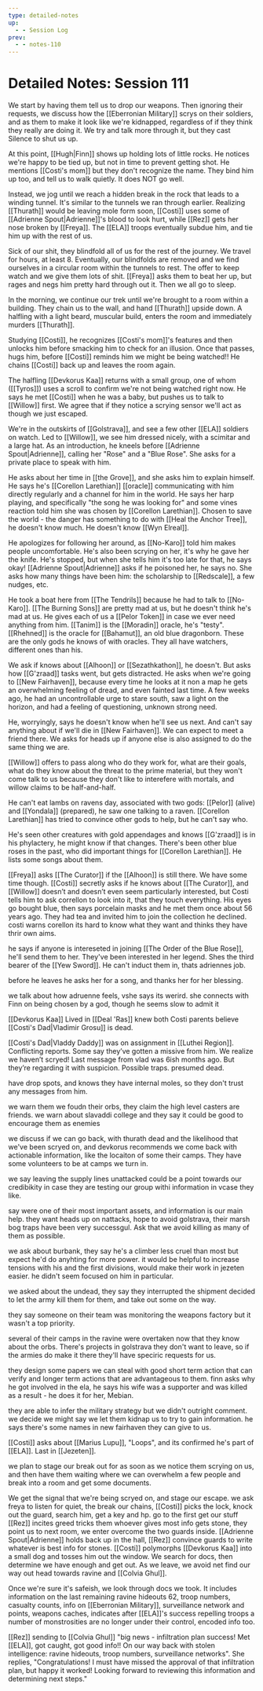 ```yaml
---
type: detailed-notes
up:
  - - Session Log
prev:
  - - notes-110
---
```

# Detailed Notes: Session 111

We start by having them tell us to drop our weapons. Then ignoring their requests, we discuss how the [[Eberronian Military]] scrys on their soldiers, and as them to make it look like we're kidnapped, regardless of if they think they really are doing it. We try and talk more through it, but they cast Silence to shut us up. 

At this point, [[Hugh|Finn]] shows up holding lots of little rocks. He notices we're happy to be tied up, but not in time to prevent getting shot. He mentions [[Costi's mom]] but they don't recognize the name. They bind him up too, and tell us to walk quietly. It does NOT go well.

Instead, we jog until we reach a hidden break in the rock that leads to a winding tunnel. It's similar to the tunnels we ran through earlier. Realizing [[Thurath]] would be leaving mole form soon, [[Costi]] uses some of [[Adrienne Spout|Adrienne]]'s blood to look hurt, while [[Rez]] gets her nose broken by [[Freya]]. The [[ELA]] troops eventually subdue him, and tie him up with the rest of us. 

Sick of our shit, they blindfold all of us for the rest of the journey. We travel for hours, at least 8. Eventually, our blindfolds are removed and we find ourselves in a circular room within the tunnels to rest. The offer to keep watch and we give them lots of shit. [[Freya]] asks them to beat her up, but rages and negs him pretty hard through out it. Then we all go to sleep. 

In the morning, we continue our trek until we're brought to a room within a building. They chain us to the wall, and hand [[Thurath]] upside down. A halfling with a light beard, muscular build, enters the room and immediately murders [[Thurath]]. 

Studying [[Costi]], he recognizes [[Costi's mom]]'s features and then unlocks him before smacking him to check for an illusion. Once that passes, hugs him, before [[Costi]] reminds him we might be being watched!! He chains [[Costi]] back up and leaves the room again.

The halfling [[Devkorus Kaa]] returns with a small group, one of whom ([[Tyros]]) uses a scroll to confirm we're not being watched right now. He says he met [[Costi]] when he was a baby, but pushes us to talk to [[Willow]] first. We agree that if they notice a scrying sensor we'll act as though we just escaped.

We're in the outskirts of [[Golstrava]], and see a few other [[ELA]] soldiers on watch. Led to [[Willow]], we see him dressed nicely, with a scimitar and a large hat. As an introduction, he kneels before [[Adrienne Spout|Adrienne]], calling her "Rose" and a "Blue Rose". She asks for a private place to speak with him.

He asks about her time in [[the Grove]], and she asks him to explain himself. He says he's [[Corellon Larethian]] [[oracle]] communicating with him directly regularly and a channel for him in the world. He says her harp playing, and specifically "the song he was looking for" and some vines reaction told him she was chosen by [[Corellon Larethian]]. Chosen to save the world - the danger has something to do with [[Heal the Anchor Tree]], he doesn't know much. He doesn't know [[Wyn Elreal]]. 

He apologizes for following her around, as [[No-Karo]] told him makes people uncomfortable. He's also been scrying on her, it's why he gave her the knife. He's stopped, but when she tells him it's too late for that, he says okay! [[Adrienne Spout|Adrienne]] asks if he poisoned her, he says no. She asks how many things have been him: the scholarship to [[Redscale]], a few nudges, etc. 

He took a boat here from [[The Tendrils]] because he had to talk to [[No-Karo]]. [[The Burning Sons]] are pretty mad at us, but he doesn't think he's mad at us. He gives each of us a [[Pelor Token]] in case we ever need anything from him. [[Tanim]] is the [[Moradin]] oracle, he's "testy". [[Rhehned]] is the oracle for [[Bahamut]], an old blue dragonborn. These are the only gods he knows of with oracles. They all have watchers, different ones than his. 

We ask if knows about [[Alhoon]] or [[Sezathkathon]], he doesn't. But asks how [[G'zraad]] tasks went, but gets distracted. He asks when we're going to [[New Fairhaven]], because every time he looks at it non a map he gets an overwhelming feeling of dread, and even fainted last time. A few weeks ago, he had an uncontrollable urge to stare south, saw a light on the horizon, and had a feeling of questioning, unknown strong need. 

He, worryingly, says he doesn't know when he'll see us next. And can't say anything about if we'll die in [[New Fairhaven]]. We can expect to meet a friend there. We asks for heads up if anyone else is also assigned to do the same thing we are. 

[[Willow]] offers to pass along who do they work for, what are their goals, what do they know about the threat to the prime material, but they won't come talk to us because they don't like to interefere with mortals, and willow claims to be half-and-half.

He can't eat lambs on ravens day, associated with two gods: [[Pelor]] (alive) and [[Yondala]] (prepared), he saw one talking to a raven. [[Corellon Larethian]] has tried to convince other gods to help, but he can't say who. 

He's seen other creatures with gold appendages and knows [[G'zraad]] is in his phylactery, he might know if that changes. There's been other blue roses in the past, who did important things for [[Corellon Larethian]]. He lists some songs about them.

[[Freya]] asks [[The Curator]] if the [[Alhoon]] is still there. We have some time though. [[Costi]] secretly asks if he knows about [[The Curator]], and [[Willow]] doesn’t and doesn’t even seem particularly interested, but Costi tells him to ask correllon to look into it, that they touch everything. His eyes go bought blue, then says porcelain masks and he met them once about 56 years ago. They had tea and invited him to join the collection he declined. costi warns corellon its hard to know what they want and thinks they have thrir own aims.

he says if anyone is intereseted in joining [[The Order of the Blue Rose]], he'll send them to her. They've been interested in her legend. Shes the third bearer of the [[Yew Sword]]. He can't induct them in, thats adriennes job. 

before he leaves he asks her for a song, and thanks her for her blessing.

we talk about how adruenne feels, vshe says its werird. she connects with Finn on being chosen by a god, though he seems slow to admit it

[[Devkorus Kaa]] Lived in [[Deal 'Ras]] knew both Costi parents believe [[Costi's Dad|Vladimir Grosu]] is dead. 

[[Costi's Dad|Vladdy Daddy]] was on assignment in [[Luthei Region]]. Conflicting reports. Some say they’ve gotten a missive from him. We realize we haven’t scryed! Last message from vlad was 6ish months ago. But they’re regarding it with suspicion. Possible traps. presumed dead. 

have drop spots, and knows they have internal moles, so they don't trust any messages from him. 

we warn them we foudn their orbs, they claim the high level casters are friends. we warn about slavaddi college and they say it could be good to encourage them as enemies

we discuss if we can go back, with thurath dead and the likelihood that we've been scryed on, and devkorus recommends we come back with actionable information, like the locaiton of some their camps. They have some volunteers to be at camps we turn in. 

we say leaving the supply lines unattacked could be a point towards our credibikity in case they are testing our group withi information in vcase they like. 

say were one of their most important assets, and information is our main help. they want heads up on nattacks, hope to avoid golstrava, their marsh bog traps have been very successgul. Ask that we avoid killing as many of them as possible. 

we ask about burbank, they say he's a climber less cruel than most but expect he'd do anyhting for more power. it would be helpful to increase tensions with his and the first divisions, would make their work in jezeten easier. he didn't seem focused on him in particular.

we asked about the undead, they say they interrupted the shipment decided to let the army kill them for them, and take out some on the way. 

they say someone on their team was monitoring the weapons factory but it wasn't a top priority.

several of their camps in the ravine were overtaken now that they know about the orbs. There's projects in golstrava they don't want to leave, so if the armies do make it there they'll have speciric requests for us. 

they design some papers we can steal with good short term action that can verify and longer term actions that are advantageous to them. finn asks why he got involved in the ela, he says his wife was a supporter and was killed as a result - he does it for her, Mebian.

they are able to infer the military strategy but we didn't outright comment. we decide we might say we let them kidnap us to try to gain information. he says there's some names in new fairhaven they can give to us.

[[Costi]] asks about [[Marius Lupu]], "Loops", and its confirmed he's part of [[ELA]]. Last in [[Jezeten]].

we plan to stage our break out for as soon as we notice them scrying on us, and then have them waiting where we can overwhelm a few people and break into a room and get some documents. 

We get the signal that we're being scryed on, and stage our escape. we ask freya to listen for quiet, the break our chains, [[Costi]] picks the lock, knock out the guard, search him, get a key and hp. go to the first get our stuff [[Rez]] incites greed tricks them whoever gives most info gets stone, they point us to next room, we enter overcome the two guards inside. [[Adrienne Spout|Adrienne]] holds back up in the hall, [[Rez]] convince guards to write whatever is best info for stones. [[Costi]] polymorphs [[Devkorus Kaa]] into a small dog and tosses him out the window. We search for docs, then determine we have enough and get out. As we leave, we avoid net find our way out head towards ravine and [[Colvia Ghul]].

Once we're sure it's safeish, we look through docs we took. It includes information on the last remaining ravine hideouts 62, troop numbers, casualty counts, info on [[Eberronian Military]], surveillance network and points, weapons caches, indicates after [[ELA]]'s success repelling troops a number of monstrosities are no longer under their control, encoded info too. 

[[Rez]] sending to [[Colvia Ghul]] "big news - infiltration plan success! Met [[ELA]], got caught, got good info!! On our way back with stolen intelligence: ravine hideouts, troop numbers, surveillance networks". She replies, "Congratulations! I must have missed the approval of that infiltration plan, but happy it worked! Looking forward to reviewing this information and determining next steps."

